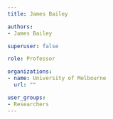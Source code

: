 ```yaml
---
title: James Bailey 

authors:
- James Bailey

superuser: false

role: Professor

organizations:
- name: University of Melbourne
  url: ""

user_groups:
- Researchers
---
```

<script>
(function() {
  location.href = 'https://people.eng.unimelb.edu.au/baileyj/';
})();
</script>
